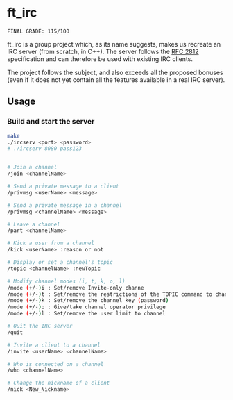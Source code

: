 # ft_irc

```
FINAL GRADE: 115/100
```

ft_irc is a group project which, as its name suggests, makes us recreate an IRC server (from scratch, in C++). The server follows the [RFC 2812](https://www.rfc-editor.org/rfc/rfc2812) specification and can therefore be used with existing IRC clients.

The project follows the subject, and also exceeds all the proposed bonuses (even if it does not yet contain all the features available in a real IRC server).

## Usage

### Build and start the server

```bash
make
./ircserv <port> <password>
# ./ircserv 8080 pass123
```

```bash

# Join a channel
/join <channelName>

# Send a private message to a client
/privmsg <userName> <message>

# Send a private message in a channel
/privmsg <channelName> <message>

# Leave a channel
/part <channelName>

# Kick a user from a channel 
/kick <userName> :reason or not

# Display or set a channel's topic 
/topic <channelName> :newTopic

# Modify channel modes (i, t, k, o, l) 
/mode (+/-)i : Set/remove Invite-only channe
/mode (+/-)t : Set/remove the restrictions of the TOPIC command to channel operators
/mode (+/-)k : Set/remove the channel key (password)
/mode (+/-)o : Give/take channel operator privilege
/mode (+/-)l : Set/remove the user limit to channel

# Quit the IRC server 
/quit

# Invite a client to a channel
/invite <userName> <channelName>

# Who is connected on a channel
/who <channelName>

# Change the nickname of a client
/nick <New_Nickname>

